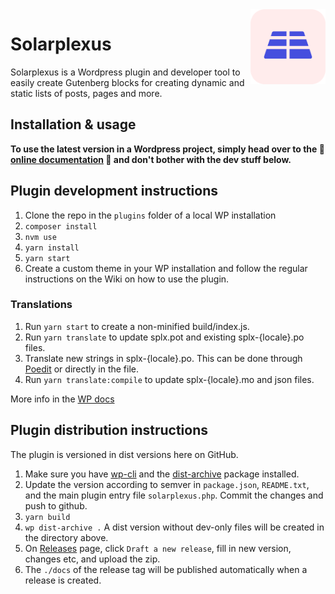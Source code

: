 <img align="right" width="120" height="120" src="https://github.com/Aventyret/solarplexus/blob/master/solarplexus-logo.png?raw=true" style="float:right" />

# Solarplexus

Solarplexus is a Wordpress plugin and developer tool to easily create Gutenberg blocks for creating dynamic and static lists of posts, pages and more.

## Installation & usage

**To use the latest version in a Wordpress project, simply head over to the 📖 [online documentation](https://aventyret.github.io/solarplexus/) 📖 and don't bother with the dev stuff below.**

## Plugin development instructions

1. Clone the repo in the `plugins` folder of a local WP installation
2. `composer install`
3. `nvm use`
4. `yarn install`
5. `yarn start`
6. Create a custom theme in your WP installation and follow the regular instructions on the Wiki on how to use the plugin.

### Translations

1. Run `yarn start` to create a non-minified build/index.js.
2. Run `yarn translate` to update splx.pot and existing splx-{locale}.po files.
3. Translate new strings in splx-{locale}.po. This can be done through [Poedit](https://poedit.net) or directly in the file.
4. Run `yarn translate:compile` to update splx-{locale}.mo and json files.

More info in the [WP docs](https://developer.wordpress.org/block-editor/how-to-guides/internationalization/)

## Plugin distribution instructions

The plugin is versioned in dist versions here on GitHub.

1. Make sure you have [wp-cli](https://make.wordpress.org/cli/handbook/guides/installing/) and the [dist-archive](https://developer.wordpress.org/cli/commands/dist-archive/) package installed.
2. Update the version according to semver in `package.json`, `README.txt`, and the main plugin entry file `solarplexus.php`. Commit the changes and push to github.
3. `yarn build`
4. `wp dist-archive .` A dist version without dev-only files will be created in the directory above.
5. On [Releases](https://github.com/Aventyret/solarplexus/releases) page, click `Draft a new release`, fill in new version, changes etc, and upload the zip.
6. The `./docs` of the release tag will be published automatically when a release is created.

